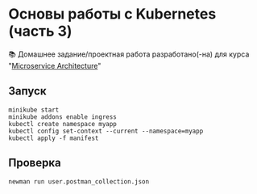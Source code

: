 # Основы работы с Kubernetes (часть 3)

📚 Домашнее задание/проектная работа разработано(-на) для курса "[Microservice Architecture](https://otus.ru/lessons/microservice-architecture/)"

## Запуск
```
minikube start
minikube addons enable ingress
kubectl create namespace myapp
kubectl config set-context --current --namespace=myapp
kubectl apply -f manifest
```

## Проверка
```
newman run user.postman_collection.json
```